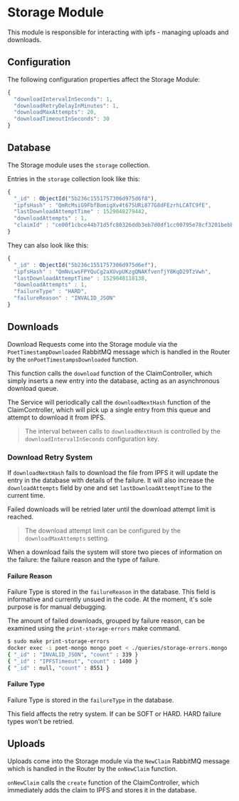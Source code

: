 # Storage Module

This module is responsible for interacting with ipfs - managing uploads and downloads.

## Configuration

The following configuration properties affect the Storage Module:

```js
{
  "downloadIntervalInSeconds": 1,
  "downloadRetryDelayInMinutes": 1,
  "downloadMaxAttempts": 20,
  "downloadTimeoutInSeconds": 30
}
```

## Database

The Storage module uses the `storage` collection.

Entries in the `storage` collection look like this:

```js
{
  "_id" : ObjectId("5b236c1551757306d975d6f8"),
  "ipfsHash" : "QmRcMsiG9FbfBomigXv4t67SURi877G8dFEzrhLCATC9fE",
  "lastDownloadAttemptTime" : 1529048279442,
  "downloadAttempts" : 1,
  "claimId" : "ce00f1cbce44b71d5fc80326ddb3eb7d0df1cc00795e78cf3201bebb3b82f9d8"
}
```

They can also look like this:

```js
{
  "_id" : ObjectId("5b236c1551757306d975d6ef"),
  "ipfsHash" : "QmNvLwsFPYQuCg2aXUvpUKzgQNAKfvenfjY8KqD29TzVwh",
  "lastDownloadAttemptTime" : 1529048118138,
  "downloadAttempts" : 1,
  "failureType" : "HARD",
  "failureReason" : "INVALID_JSON"
}
```

## Downloads

Download Requests come into the Storage module via the `PoetTimestampDownloaded` RabbitMQ message 
which is handled in the Router by the `onPoetTimestampsDownloaded` function.

This function calls the `download` function of the ClaimController, which simply inserts a new entry into the database, 
acting as an asynchronous download queue.

The Service will periodically call the `downloadNextHash` function of the ClaimController, which will pick up a single
entry from this queue and attempt to download it from IPFS.

> The interval between calls to `downloadNextHash` is controlled by the `downloadIntervalInSeconds` configuration key.

### Download Retry System

If `downloadNextHash` fails to download the file from IPFS it will update the entry in the database with details
of the failure. It will also increase the `downloadAttempts` field by one  and set `lastDownloadAttemptTime` to the current time.

Failed downloads will be retried later until the download attempt limit is reached. 

> The download attempt limit can be configured by the `downloadMaxAttempts` setting.

When a download fails the system will store two pieces of information on the failure: the failure reason and the type of failure.

#### Failure Reason  

Failure Type is stored in the `failureReason` in the database. 
This field is informative and currently unsued in the code.
At the moment, it's sole purpose is for manual debugging.

The amount of failed downloads, grouped by failure reason, 
can be examined using the `print-storage-errors` make command. 

```bash
$ sudo make print-storage-errors 
docker exec -i poet-mongo mongo poet < ./queries/storage-errors.mongo
{ "_id" : "INVALID_JSON", "count" : 339 }
{ "_id" : "IPFSTimeout", "count" : 1400 }
{ "_id" : null, "count" : 8551 }
```

#### Failure Type

Failure Type is stored in the `failureType` in the database. 

This field affects the retry system. If can be SOFT or HARD. HARD failure types won't be retried.

## Uploads

Uploads come into the Storage module via the `NewClaim` RabbitMQ message
which is handled in the Router by the `onNewClaim` function.

`onNewClaim` calls the `create` function of the ClaimController, 
which immediately adds the claim to IPFS and stores it in the database. 